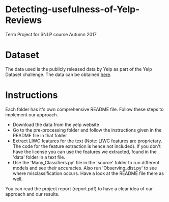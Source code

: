 # Detecting-usefulness-of-Yelp-Reviews
Term Project for SNLP course Autumn 2017

# Dataset
The data used is the publicly released data by Yelp as part of the Yelp Dataset challenge. The data can be obtained [here](https://www.yelp.com/dataset/challenge).

# Instructions

Each folder has it's own comprehensive README file. Follow these steps to implement our approach.

* Download the data from the yelp website
* Go to the pre-processing folder and follow the instructions given in the README file in that folder
* Extract LIWC features for the text (Note: LIWC features are proprietary. The code for the feature extraction is hence not included). If you don't have the license you can use the features we extracted, found in the 'data' folder in a text file.
* Use the 'Many_Classifiers.py' file in the 'source' folder to run different models and see their accuracies. Also run 'Observing_dist.py' to see where misclassification occurs. Have a look at the README file there as well.

You can read the project report (report.pdf) to have a clear idea of our approach and our results.

